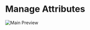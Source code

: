 # Manage Attributes

![Main Preview](https://formit3d.github.io/ManageAttributes/v23_0/preview.png)
